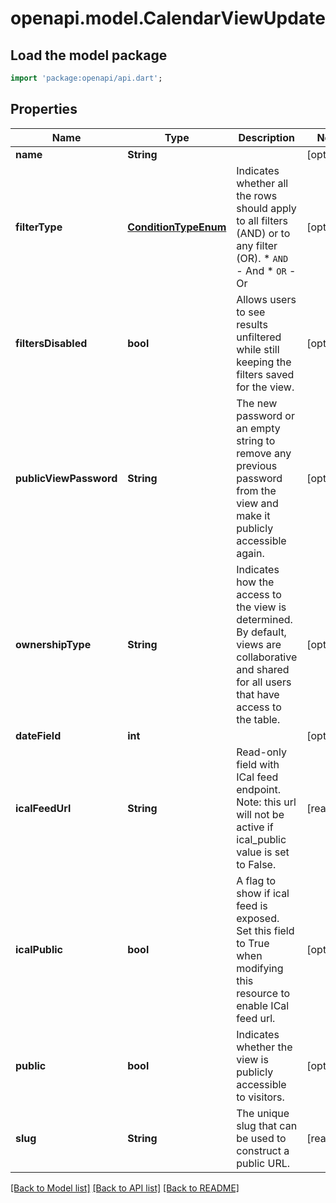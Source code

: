 # openapi.model.CalendarViewUpdate

## Load the model package
```dart
import 'package:openapi/api.dart';
```

## Properties
Name | Type | Description | Notes
------------ | ------------- | ------------- | -------------
**name** | **String** |  | [optional] 
**filterType** | [**ConditionTypeEnum**](ConditionTypeEnum.md) | Indicates whether all the rows should apply to all filters (AND) or to any filter (OR).  * `AND` - And * `OR` - Or | [optional] 
**filtersDisabled** | **bool** | Allows users to see results unfiltered while still keeping the filters saved for the view. | [optional] 
**publicViewPassword** | **String** | The new password or an empty string to remove any previous password from the view and make it publicly accessible again. | [optional] 
**ownershipType** | **String** | Indicates how the access to the view is determined. By default, views are collaborative and shared for all users that have access to the table. | [optional] 
**dateField** | **int** |  | [optional] 
**icalFeedUrl** | **String** | Read-only field with ICal feed endpoint. Note: this url will not be active if ical_public value is set to False. | [readonly] 
**icalPublic** | **bool** | A flag to show if ical feed is exposed. Set this field to True when modifying this resource to enable ICal feed url. | [optional] 
**public** | **bool** | Indicates whether the view is publicly accessible to visitors. | [optional] 
**slug** | **String** | The unique slug that can be used to construct a public URL. | [readonly] 

[[Back to Model list]](../README.md#documentation-for-models) [[Back to API list]](../README.md#documentation-for-api-endpoints) [[Back to README]](../README.md)


